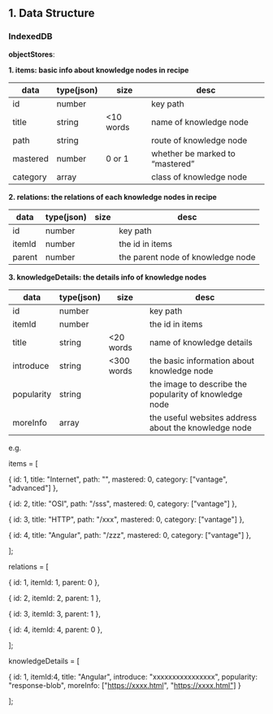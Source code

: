 ## 1. Data Structure

### IndexedDB

**objectStores**:

**1. items: basic info about knowledge nodes in recipe**

| data     | type(json) | size      | desc                            |
| -------- | ---------- | --------- | ------------------------------- |
| id       | number     |           | key path                        |
| title    | string     | <10 words | name of knowledge node          |
| path     | string     |           | route of knowledge node         |
| mastered | number     | 0 or 1    | whether be marked to “mastered” |
| category | array      |           | class of knowledge node         |

**2. relations: the relations of each knowledge nodes in recipe**

| data   | type(json) | size | desc                              |
| ------ | ---------- | ---- | --------------------------------- |
| id     | number     |      | key path                          |
| itemId | number     |      | the id in items                   |
| parent | number     |      | the parent node of knowledge node |

**3. knowledgeDetails: the details info of knowledge nodes**

| data       | type(json) | size       | desc                                                   |
| ---------- | ---------- | ---------- | ------------------------------------------------------ |
| id         | number     |            | key path                                               |
| itemId     | number     |            | the id in items                                        |
| title      | string     | <20 words  | name of knowledge details                              |
| introduce  | string     | <300 words | the basic information about knowledge node             |
| popularity | string     |            | the image to describe the popularity of knowledge node |
| moreInfo   | array      |            | the useful websites address about the knowledge node   |

e.g.

items = [

 { id: 1, title: "Internet", path: "", mastered: 0, category: ["vantage", "advanced"] },

 { id: 2, title: "OSI", path: "/sss", mastered: 0, category: ["vantage"] },

 { id: 3, title: "HTTP", path: "/xxx", mastered: 0, category: ["vantage"] },

 { id: 4, title: "Angular", path: "/zzz", mastered: 0, category: ["vantage"] },

];

relations = [

 { id: 1, itemId: 1, parent: 0 },

 { id: 2, itemId: 2, parent: 1 },

 { id: 3, itemId: 3, parent: 1 },

 { id: 4, itemId: 4, parent: 0 },

];

knowledgeDetails = [

 { id: 1, itemId:4, title: "Angular", introduce: "xxxxxxxxxxxxxxxx", popularity: "response-blob", moreInfo: ["https://xxxx.html", "https://xxxx.html"] }

];